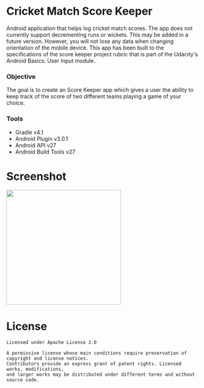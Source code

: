 # Cricket Match Score Keeper
Android application that helps log cricket match scores. The app does not currently support decrementing runs or wickets. This may be added in a future version. However, you will not lose any data when changing orientation of the mobile device. This app has been built to the specifications of the score keeper project rubric that is part of the Udacity's Android Basics: User Input module.

### Objective
The goal is to create an Score Keeper app which gives a user the ability to keep track of the score of two different teams playing a game of your choice.

### Tools
* Gradle v4.1
* Android Plugin v3.0.1
* Android API v27
* Android Build Tools v27

# Screenshot
<img src="https://raw.githubusercontent.com/SrChip15/cricket-score-keeper/master/device-2017-12-04-202636.png"
width="300"/>

# License

```
Licensed under Apache License 2.0

A permissive license whose main conditions require preservation of copyright and license notices. 
Contributors provide an express grant of patent rights. Licensed works, modifications, 
and larger works may be distributed under different terms and without source code.
```
